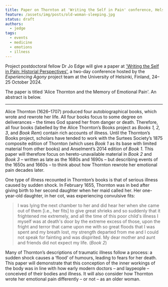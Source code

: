```yaml
---
title: Paper on Thornton at 'Writing the Self in Pain' conference, Helsinki
feature: /assets/img/posts/old-woman-sleeping.jpg
status: draft
authors:
  - jedge
tags:
  - events
  - medicine
  - emotions
  - illness
---
```


Project postdoctoral fellow Dr Jo Edge will give a paper at ['Writing the Self in Pain: Historial Perspectives'](https://blogs.helsinki.fi/experiencingagony/writing-the-self-in-pain/), a two-day conference hosted by the *Experiencing Agony* project team at the University of Helsinki, Finland, 24–25 October 2024.

The paper is titled 'Alice Thornton and the Memory of Emotional Pain'. An abstract is below.

---

Alice Thornton (1626–1707) produced four autobiographical books, which wrote and rewrote her life. All four books focus to some degree on deliverances – the times God spared her from danger or death. Therefore, all four books (labelled by the Alice Thornton’s Books project as *Books 1, 2, 3*, and *Book Rem*) contain rich accounts of illness. Until the Thornton’s Books project, scholars have tended to work with the Surtees Society’s 1875 composite edition of Thornton (which uses *Book 1* as its base with limited material from other books) and Anselment’s 2014 edition of *Book 1*. This paper will therefore focus on hereto-unavailable material in *Book 2* and *Book 3* – written as late as the 1680s and 1690s – but describing events of the 1650s and 1660s – to think about how Thornton rewrote her emotional pain decades later.

One type of illness recounted in Thornton’s books is that of serious illness caused by sudden shock. In February 1655, Thornton was in bed after giving birth to her second daughter when her maid called her. Her one-year-old daughter, in her cot, was experiencing convulsive fits:

> I was lying the next chamber to her and did hear her when she came out of them [i.e., her fits] to give great shrieks and so suddenly that it frightened me extremely, and all the time of this poor child's illness I myself was at death's door by the extreme excess of those, upon the fright and terror that came upon me with so great floods that I was spent and my breath lost, my strength departed from me and I could not speak for fainting and was dispirited. My dear mother and aunt and friends did not expect my life. (*Book 2*)

Many of Thornton’s descriptions of traumatic illness follow a process: a sudden shock causes a ‘flood’ of humours, leading to fears for her death. This paper will demonstrate that this conception of the inner workings of the body was in line with how early modern doctors – and laypeople – conceived of their bodies and illness. It will also consider how Thornton wrote her emotional pain differently – or not – as an older woman.

